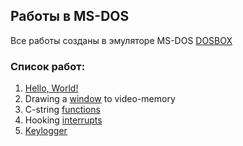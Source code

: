 ## Работы в MS-DOS 

Все работы созданы в эмуляторе MS-DOS [DOSBOX](https://wiki.archlinux.org/index.php/DOSBox)

### Список работ:

1. [Hello, World!](https://github.com/Shishqa/MIPT_2sem_Assembly/tree/dev/00_MS-DOS/01_HELLO)
2. Drawing a [window](https://github.com/Shishqa/MIPT_2sem_Assembly/tree/dev/00_MS-DOS/10_FRAME) to video-memory
3. C-string [functions](https://github.com/Shishqa/MIPT_2sem_Assembly/tree/dev/00_MS-DOS/21_HW-STR)
4. Hooking [interrupts](https://github.com/Shishqa/MIPT_2sem_Assembly/tree/dev/00_MS-DOS/31_HW-INT)
5. [Keylogger](https://github.com/Shishqa/MIPT_2sem_Assembly/tree/dev/00_MS-DOS/40_KEYLOG)
